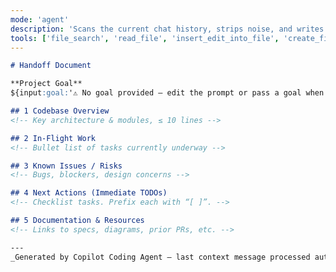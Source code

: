 ```yaml
---
mode: 'agent'
description: 'Scans the current chat history, strips noise, and writes a concise handoff.md for the next developer.'
tools: ['file_search', 'read_file', 'insert_edit_into_file', 'create_file']
---
```


<!--
INTERNAL THOUGHTS – not shown to the user.
1. Parse the entire chat transcript supplied by VS Code.
2. Extract SIGNAL → decisions, requirements, designs, pending work.
   Discard NOISE → debug logs, obsolete ideas, tool calls, transient snippets.
3. Categorize findings into:
   A. Codebase Overview
   B. In-Flight Work
   C. Known Issues / Risks
   D. Next Actions
   E. Resource Links
4. If there’s no meaningful context, create a stub handoff.md that says so.
5. Write **only** the file below and nothing else in chat.
-->

```markdown filename="handoff.md"
# Handoff Document

**Project Goal**  
${input:goal:'⚠️ No goal provided – edit the prompt or pass a goal when running.'}

## 1 Codebase Overview
<!-- Key architecture & modules, ≤ 10 lines -->

## 2 In-Flight Work
<!-- Bullet list of tasks currently underway -->

## 3 Known Issues / Risks
<!-- Bugs, blockers, design concerns -->

## 4 Next Actions (Immediate TODOs)
<!-- Checklist tasks. Prefix each with “[ ]”. -->

## 5 Documentation & Resources
<!-- Links to specs, diagrams, prior PRs, etc. -->

---
_Generated by Copilot Coding Agent – last context message processed automatically._